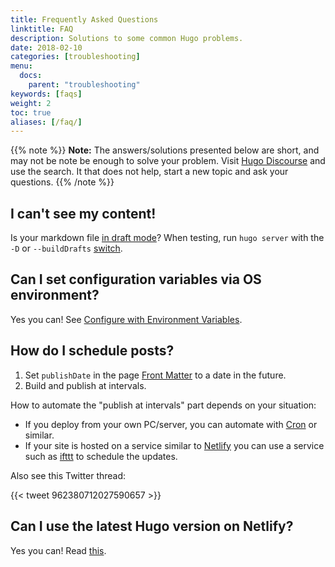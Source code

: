 ```yaml
---
title: Frequently Asked Questions
linktitle: FAQ
description: Solutions to some common Hugo problems.
date: 2018-02-10
categories: [troubleshooting]
menu:
  docs:
    parent: "troubleshooting"
keywords: [faqs]
weight: 2
toc: true
aliases: [/faq/]
---
```


{{% note %}}
**Note:** The answers/solutions presented below are short, and may not be note be enough to solve your problem. Visit [Hugo Discourse](https://discourse.gohugo.io/) and use the search. It that does not help, start a new topic and ask your questions.
{{% /note %}}

## I can't see my content!

Is your markdown file [in draft mode](https://gohugo.io/form-elements/front-matter/#front-matter-variables)? When testing, run `hugo server` with the `-D` or `--buildDrafts` [switch](https://gohugo.io/getting-started/usage/#draft-future-and-expired-content). 

## Can I set configuration variables via OS environment?

Yes you can! See [Configure with Environment Variables](/getting-started/configuration/#configure-with-environment-variables).

## How do I schedule posts?

1. Set `publishDate` in the page [Front Matter](/form-elements/front-matter/) to a date in the future.
2. Build and publish at intervals.

How to automate the "publish at intervals" part depends on your situation:

* If you deploy from your own PC/server, you can automate with [Cron](https://en.wikipedia.org/wiki/Cron) or similar.
* If your site is hosted on a service similar to [Netlify](https://www.netlify.com/) you can use a service such as [ifttt](https://ifttt.com/date_and_time) to schedule the updates.

Also see this Twitter thread:

{{< tweet 962380712027590657 >}}

## Can I use the latest Hugo version on Netlify?

Yes you can! Read [this](/hosting-and-deployment/hosting-on-netlify/#configure-hugo-version-in-netlify).
